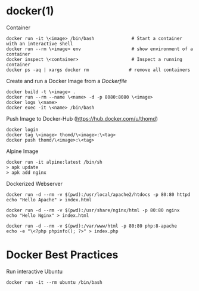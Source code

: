 # docker(1)

Container

    docker run -it \<image> /bin/bash              # Start a container with an interactive shell
    docker run --rm \<image> env                   # show environment of a container
    docker inspect \<container>                    # Inspect a running container
    docker ps -aq | xargs docker rm               # remove all containers

Create and run a Docker Image from a _Dockerfile_

    docker build -t \<image> .
    docker run --rm --name \<name> -d -p 8080:8080 \<image>
    docker logs \<name>
    docker exec -it \<name> /bin/bash 

Push Image to Docker-Hub (https://hub.docker.com/u/thomd)

    docker login
    docker tag \<image> thomd/\<image>:\<tag>
    docker push thomd/\<image>:\<tag>

Alpine Image

    docker run -it alpine:latest /bin/sh
    > apk update
    > apk add nginx

Dockerized Webserver

    docker run -d --rm -v $(pwd):/usr/local/apache2/htdocs -p 80:80 httpd
    echo "Hello Apache" > index.html

    docker run -d --rm -v $(pwd):/usr/share/nginx/html -p 80:80 nginx
    echo "Hello Nginx" > index.html

    docker run -d --rm -v $(pwd):/var/www/html -p 80:80 php:8-apache
    echo -e "\<?php phpinfo(); ?>" > index.php

# Docker Best Practices

Run interactive Ubuntu

    docker run -it --rm ubuntu /bin/bash

